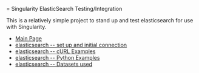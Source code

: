 = Singularity ElasticSearch Testing/Integration

This is a relatively simple project to stand up and test elasticsearch for use
with Singularity.

 * [Main Page](index.adoc)
 * [elasticsearch -- set up and initial connection](es_setup.adoc)
 * [elasticsearch -- cURL Examples](es_curl.adoc)
 * [elasticsearch -- Python Examples](es_python.adoc)
 * [elasticsearch -- Datasets used](data_sets.adoc)

